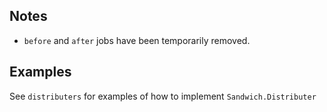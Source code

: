 ## Notes

- `before` and `after` jobs have been temporarily removed.

## Examples

See `distributers` for examples of how to implement `Sandwich.Distributer`
